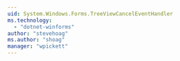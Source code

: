 ```yaml
---
uid: System.Windows.Forms.TreeViewCancelEventHandler
ms.technology: 
  - "dotnet-winforms"
author: "stevehoag"
ms.author: "shoag"
manager: "wpickett"
---
```

